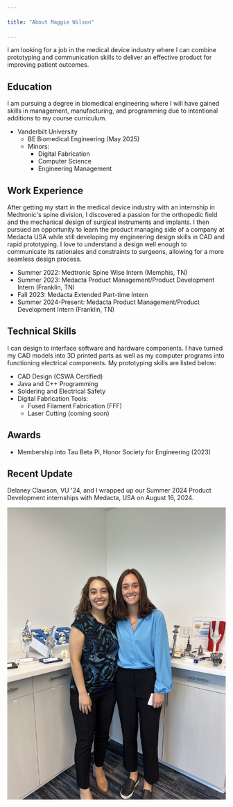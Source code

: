 ```yaml
---

title: "About Maggie Wilson"

---
```


I am looking for a job in the medical device industry where I can combine prototyping and communication skills to deliver an effective product for improving patient outcomes.

## Education

I am pursuing a degree in biomedical engineering where I will have gained skills in management, manufacturing, and programming due to intentional additions to my course curriculum.

* Vanderbilt University
  * BE Biomedical Engineering (May 2025)
  * Minors:
    * Digital Fabrication
    * Computer Science
    * Engineering Management

## Work Experience

After getting my start in the medical device industry with an internship in Medtronic's spine division, I discovered a passion for the orthopedic field and the mechanical design of surgical instruments and implants. I then pursued an opportunity to learn the product managing side of a company at Medacta USA while still developing my engineering design skills in CAD and rapid prototyping. I love to understand a design well enough to communicate its rationales and constraints to surgeons, allowing for a more seamless design process.

* Summer 2022: Medtronic Spine Wise Intern (Memphis, TN)
* Summer 2023: Medacta Product Management/Product Development Intern (Franklin, TN)
* Fall 2023: Medacta Extended Part-time Intern
* Summer 2024-Present: Medacta Product Management/Product Development Intern (Franklin, TN)

## Technical Skills

I can design to interface software and hardware components. I have turned my CAD models into 3D printed parts as well as my computer programs into functioning electrical components. My prototyping skills are listed below:

* CAD Design (CSWA Certified)
* Java and C++ Programming
* Soldering and Electrical Safety
* Digital Fabrication Tools:
  * Fused Filament Fabrication (FFF)
  * Laser Cutting (coming soon)

## Awards

* Membership into Tau Beta Pi, Honor Society for Engineering (2023)

## Recent Update

Delaney Clawson, VU '24, and I wrapped up our Summer 2024 Product Development internships with Medacta, USA on August 16, 2024.

![Maggie and Delaney, Summer 2024 Interns at Medacta](/assets/img/IMG_6972.jpg)
